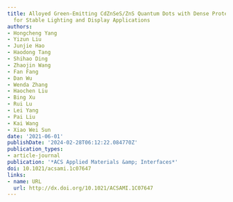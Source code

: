```yaml
---
title: Alloyed Green-Emitting CdZnSeS/ZnS Quantum Dots with Dense Protective Layers
  for Stable Lighting and Display Applications
authors:
- Hongcheng Yang
- Yizun Liu
- Junjie Hao
- Haodong Tang
- Shihao Ding
- Zhaojin Wang
- Fan Fang
- Dan Wu
- Wenda Zhang
- Haochen Liu
- Bing Xu
- Rui Lu
- Lei Yang
- Pai Liu
- Kai Wang
- Xiao Wei Sun
date: '2021-06-01'
publishDate: '2024-02-28T06:12:22.084770Z'
publication_types:
- article-journal
publication: '*ACS Applied Materials &amp; Interfaces*'
doi: 10.1021/acsami.1c07647
links:
- name: URL
  url: http://dx.doi.org/10.1021/ACSAMI.1C07647
---
```

